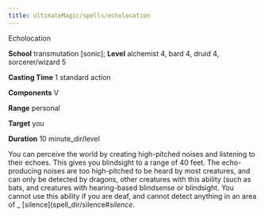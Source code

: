 ```yaml
---
title: ultimateMagic/spells/echolocation
---
```

Echolocation

**School** transmutation [sonic]; **Level** alchemist 4, bard 4, druid 4, sorcerer/wizard 5

**Casting Time** 1 standard action

**Components** V

**Range** personal

**Target** you

**Duration** 10 minute_dir/level

You can perceive the world by creating high-pitched noises and listening to their echoes. This gives you blindsight to a range of 40 feet. The echo-producing noises are too high-pitched to be heard by most creatures, and can only be detected by dragons, other creatures with this ability (such as bats, and creatures with hearing-based blindsense or blindsight. You cannot use this ability if you are deaf, and cannot detect anything in an area of _ [silence](spell_dir/silence#_silence_.

